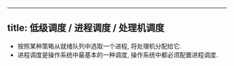 
---
title: 低级调度 / 进程调度 / 处理机调度
---

- 按照某种策略从就绪队列中选取一个进程, 将处理机分配给它. 
- 进程调度是操作系统中最基本的一种调度, 操作系统中都必须配置进程调度. 
